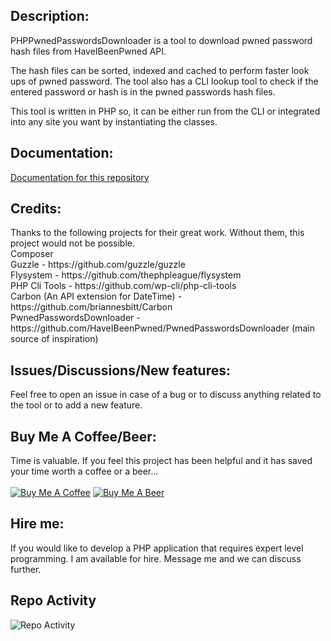 <h2>Description:</h2>
PHPPwnedPasswordsDownloader is a tool to download pwned password hash files from HaveIBeenPwned API.

The hash files can be sorted, indexed and cached to perform faster look ups of pwned password. The tool also has a CLI lookup tool to check if the entered password or hash is in the pwned passwords hash files.

This tool is written in PHP so, it can be either run from the CLI or integrated into any site you want by instantiating the classes.

<h2>Documentation:</h2>

[Documentation for this repository](https://github.com/oyeaussie/PHPPwnedPasswordsDownloader/wiki/1.-Description)

<h2>Credits:</h2>
Thanks to the following projects for their great work. Without them, this project would not be possible.<br>
Composer<br>
Guzzle - https://github.com/guzzle/guzzle<br>
Flysystem - https://github.com/thephpleague/flysystem<br>
PHP Cli Tools - https://github.com/wp-cli/php-cli-tools<br>
Carbon (An API extension for DateTime) - https://github.com/briannesbitt/Carbon<br>
PwnedPasswordsDownloader - https://github.com/HaveIBeenPwned/PwnedPasswordsDownloader (main source of inspiration)

<h2>Issues/Discussions/New features:</h2>
Feel free to open an issue in case of a bug or to discuss anything related to the tool or to add a new feature.

<h2>Buy Me A Coffee/Beer:</h2>
Time is valuable. If you feel this project has been helpful and it has saved your time worth a coffee or a beer...<br><br>
<a href="https://www.buymeacoffee.com/oyeaussie" target="_blank"><img src="https://github.com/oyeaussie/assets/blob/main/buymecoffee.jpg" alt="Buy Me A Coffee"></a>
<a href="https://github.com/sponsors/oyeaussie?frequency=one-time&sponsor=oyeaussie&amount=10" target="_blank"><img src="https://github.com/oyeaussie/assets/blob/main/buymebeer.jpg" alt="Buy Me A Beer"></a>

<h2>Hire me:</h2>
If you would like to develop a PHP application that requires expert level programming. I am available for hire. Message me and we can discuss further.

<h2>Repo Activity</h2>

![Repo Activity](https://repobeats.axiom.co/api/embed/a0a8c0ea52ef86920dd11ae43e449616abe0ad8f.svg "Repobeats analytics image")